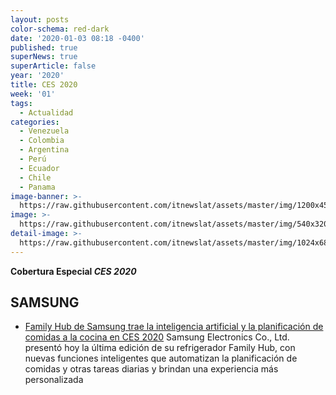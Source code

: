 ```yaml
---
layout: posts
color-schema: red-dark
date: '2020-01-03 08:18 -0400'
published: true
superNews: true
superArticle: false
year: '2020'
title: CES 2020
week: '01'
tags:
  - Actualidad
categories:
  - Venezuela
  - Colombia
  - Argentina
  - Perú
  - Ecuador
  - Chile
  - Panama
image-banner: >-
  https://raw.githubusercontent.com/itnewslat/assets/master/img/1200x450/CESBIG.jpg
image: >-
  https://raw.githubusercontent.com/itnewslat/assets/master/img/540x320/CES2020-p.jpg
detail-image: >-
  https://raw.githubusercontent.com/itnewslat/assets/master/img/1024x680/CES2020-g.jpg
---
```

**Cobertura Especial _CES 2020_**

## **SAMSUNG**

- [Family Hub de Samsung trae la inteligencia artificial y la planificación de comidas a la cocina en CES 2020](https://itnews.lat/family-hub-de-samsung-trae-la-inteligencia-artificial-y-la-planificaci-n-de-comidas-a-la-cocina-en-ces-2020.html)
  Samsung Electronics Co., Ltd. presentó hoy la última edición de su refrigerador Family Hub, con nuevas funciones inteligentes que automatizan la planificación de comidas y otras tareas diarias y brindan una experiencia más personalizada

